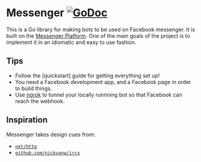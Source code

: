# Messenger [![GoDoc](https://godoc.org/github.com/paked/messenger?status.svg)](https://godoc.org/github.com/paked/messenger)

This is a Go library for making bots to be used on Facebook messenger. It is built on the [Messenger Platform](https://developers.facebook.com/docs/messenger-platform). One of the main goals of the project is to implement it in an idiomatic and easy to use fashion.

## Tips

- Follow the [quickstart] guide for getting everything set up!
- You need a Facebook development app, and a Facebook page in order to build things.
- Use [ngrok](https://ngrok.com) to tunnel your locally runnning bot so that Facebook can reach the webhook.

## Inspiration

Messenger takes design cues from:

- [`net/http`](https://godoc.org/net/http)
- [`github.com/nickvanw/ircx`](https://github.com/nickvanw/ircx)
